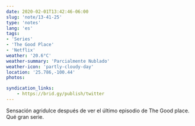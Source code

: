 ```yaml
---
date: 2020-02-01T13:42:46-06:00
slug: 'note/13-41-25'
type: 'notes'
lang: 'es'
tags:
- 'Series'
- 'The Good Place'
- 'Netflix'
weather: '20.6°C'
weather-summary: 'Parcialmente Nublado'
weather-icon: 'partly-cloudy-day'
location: '25.786,-100.44'
photos:

syndication_links:
    - https://brid.gy/publish/twitter
---
```

Sensación agridulce después de ver el último episodio de The Good place. 
Qué gran serie.
  
